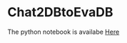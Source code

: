 # Chat2DBtoEvaDB

The python notebook is availabe [Here](https://colab.research.google.com/drive/1zRkM7gAMgnUTEY0RSL2hjlqfggVqPtkA?authuser=3#scrollTo=KWLhK53-p6NT)

